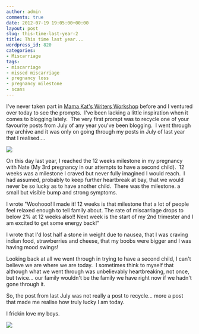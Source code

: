 ```yaml
---
author: admin
comments: true
date: 2012-07-19 19:05:00+00:00
layout: post
slug: this-time-last-year-2
title: This time last year...
wordpress_id: 820
categories:
- Miscarriage
tags:
- miscarriage
- missed miscarriage
- pregnancy loss
- pregnancy milestone
- scans
---
```


I've never taken part in [Mama Kat's Writers Workshop](http://www.mamakatslosinit.com/2012/07/no-complaining/) before and I ventured over today to see the prompts.  I've been lacking a little inspiration when it comes to blogging lately.  The very first prompt was to recycle one of your favourite posts from July of any year you've been blogging.  I went through my archive and it was only on going through my posts in July of last year that I realised....

![](http://www.outmumbered.com/wp-content/uploads/2012/07/scanpic1-1024x762.jpg)

On this day last year, I reached the 12 weeks milestone in my pregnancy with Nate (My 3rd pregnancy in our attempts to have a second child).  12 weeks was a milestone I craved but never fully imagined I would reach.  I had assumed, probably to keep further heartbreak at bay, that we would never be so lucky as to have another child.  There was the milestone. a small but visible bump and strong symptoms.

I wrote "Woohooo! I made it! 12 weeks is that milestone that a lot of people feel relaxed enough to tell family about. The rate of miscarriage drops to below 2% at 12 weeks also!! Next week is the start of my 2nd trimester and I am excited to get some energy back!"

I wrote that I'd lost half a stone in weight due to nausea, that I was craving indian food, strawberries and cheese, that my boobs were bigger and I was having mood swings!

Looking back at all we went through in trying to have a second child, I can't believe we are where we are today.  I sometimes think to myself that although what we went through was unbelievably heartbreaking, not once, but twice... our family wouldn't be the family we have right now if we hadn't gone through it.

So, the post from last July was not really a post to recycle... more a post that made me realise how truly lucky I am today.

I frickin love my boys.


![](https://blogger.googleusercontent.com/tracker/251139911615938991-7174563263525925721?l=www.outmumbered.com)
